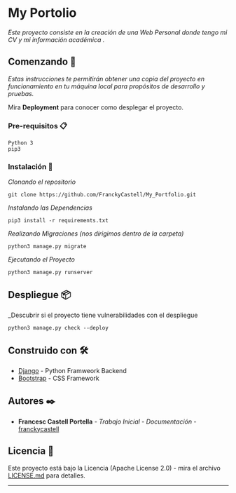 # My Portolio

_Este proyecto consiste en la creación de una Web Personal donde tengo mi CV y mi información académica ._

## Comenzando 🚀

_Estas instrucciones te permitirán obtener una copia del proyecto en funcionamiento en tu máquina local para propósitos de desarrollo y pruebas._

Mira **Deployment** para conocer como desplegar el proyecto.  


### Pre-requisitos 📋

```
Python 3
pip3
```

### Instalación 🔧

_Clonando el repositorio_

```
git clone https://github.com/FranckyCastell/My_Portfolio.git
```

_Instalando las Dependencias_

```
pip3 install -r requirements.txt
```

_Realizando Migraciones (nos dirigimos dentro de la carpeta)_

```
python3 manage.py migrate
```

_Ejecutando el Proyecto_

```
python3 manage.py runserver
```


## Despliegue 📦

_Descubrir si el proyecto tiene vulnerabilidades con el despliegue

```
python3 manage.py check --deploy
```

## Construido con 🛠️

* [Django](https://www.djangoproject.com/) - Python Framweork Backend
* [Bootstrap](https://getbootstrap.com/) - CSS Framework

## Autores ✒️

* **Francesc Castell Portella** - *Trabajo Inicial - Documentación* - [franckycastell](https://github.com/franckycastell)

## Licencia 📄

Este proyecto está bajo la Licencia (Apache License 2.0) - mira el archivo [LICENSE.md](LICENSE.md) para detalles.


---
